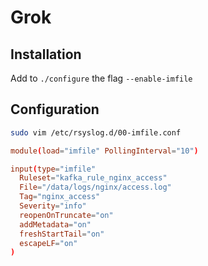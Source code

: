 # Grok

## Installation

Add to `./configure` the flag `--enable-imfile`

## Configuration

```sh
sudo vim /etc/rsyslog.d/00-imfile.conf
```

```conf
module(load="imfile" PollingInterval="10")

input(type="imfile"
  Ruleset="kafka_rule_nginx_access"
  File="/data/logs/nginx/access.log"
  Tag="nginx_access"
  Severity="info"
  reopenOnTruncate="on"
  addMetadata="on"
  freshStartTail="on"
  escapeLF="on"
)
```
